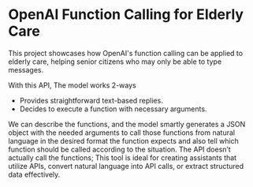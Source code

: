 # OpenAI Function Calling for Elderly Care

This project showcases how OpenAI's function calling can be applied to elderly care, helping senior citizens who may only be able to type messages. 

With this API, The model works 2-ways
*  Provides straightforward text-based replies.
*  Decides to execute a function with necessary arguments.

We can describe the functions, and the model smartly generates a JSON object with the needed arguments to call those functions from natural language in the desired format the function expects and also tell which function should be called according to the situation. The API doesn’t actually call the functions; This tool is ideal for creating assistants that utilize APIs, convert natural language into API calls, or extract structured data effectively.
